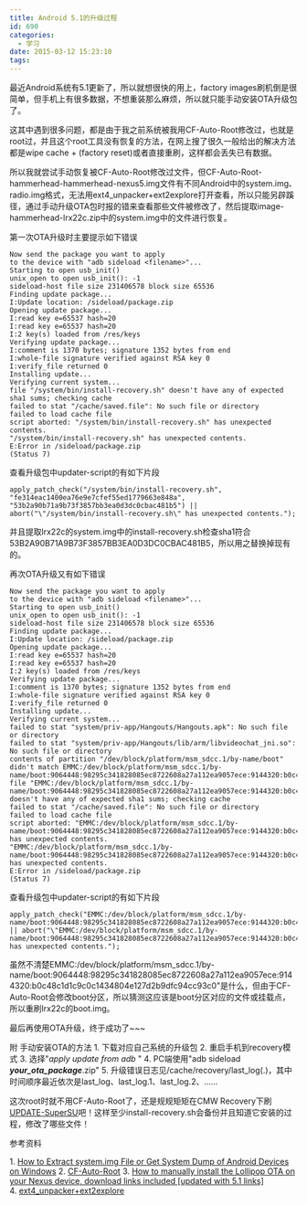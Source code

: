```yaml
---
title: Android 5.1的升级过程
id: 690
categories:
  - 学习
date: 2015-03-12 15:23:10
tags:
---
```


最近Android系统有5.1更新了，所以就想很快的用上，factory images刷机倒是很简单，但手机上有很多数据，不想重装那么麻烦，所以就只能手动安装OTA升级包了。

<!--more-->

这其中遇到很多问题，都是由于我之前系统被我用CF-Auto-Root修改过，也就是root过，并且这个root工具没有恢复的方法，在网上搜了很久一般给出的解决方法都是wipe cache + (factory reset)或者直接重刷，这样都会丢失已有数据。

所以我就尝试手动恢复被CF-Auto-Root修改过文件，但CF-Auto-Root-hammerhead-hammerhead-nexus5.img文件有不同Android中的system.img、radio.img格式，无法用ext4_unpacker+ext2explore打开查看，所以只能另辟蹊径，通过手动升级OTA包时报的错来查看那些文件被修改了，然后提取image-hammerhead-lrx22c.zip中的system.img中的文件进行恢复。

第一次OTA升级时主要提示如下错误

```shell
Now send the package you want to apply
to the device with "adb sideload <filename>"...
Starting to open usb_init()
unix_open to open usb_init(): -1
sideload-host file size 231406578 block size 65536
Finding update package...
I:Update location: /sideload/package.zip
Opening update package...
I:read key e=65537 hash=20
I:read key e=65537 hash=20
I:2 key(s) loaded from /res/keys
Verifying update package...
I:comment is 1370 bytes; signature 1352 bytes from end
I:whole-file signature verified against RSA key 0
I:verify_file returned 0
Installing update...
Verifying current system...
file "/system/bin/install-recovery.sh" doesn't have any of expected sha1 sums; checking cache
failed to stat "/cache/saved.file": No such file or directory
failed to load cache file
script aborted: "/system/bin/install-recovery.sh" has unexpected contents.
"/system/bin/install-recovery.sh" has unexpected contents.
E:Error in /sideload/package.zip
(Status 7)
```

查看升级包中updater-script的有如下片段

```shell
apply_patch_check("/system/bin/install-recovery.sh", "fe314eac1400ea76e9e7cfef55ed1779663e848a", "53b2a90b71a9b73f3857bb3ea0d3dc0cbac481b5") || abort("\"/system/bin/install-recovery.sh\" has unexpected contents.");
```

并且提取lrx22c的system.img中的install-recovery.sh检查sha1符合53B2A90B71A9B73F3857BB3EA0D3DC0CBAC481B5，所以用之替换掉现有的。

再次OTA升级又有如下错误

```shell
Now send the package you want to apply
to the device with "adb sideload <filename>"...
Starting to open usb_init()
unix_open to open usb_init(): -1
sideload-host file size 231406578 block size 65536
Finding update package...
I:Update location: /sideload/package.zip
Opening update package...
I:read key e=65537 hash=20
I:read key e=65537 hash=20
I:2 key(s) loaded from /res/keys
Verifying update package...
I:comment is 1370 bytes; signature 1352 bytes from end
I:whole-file signature verified against RSA key 0
I:verify_file returned 0
Installing update...
Verifying current system...
failed to stat "system/priv-app/Hangouts/Hangouts.apk": No such file or directory
failed to stat "system/priv-app/Hangouts/lib/arm/libvideochat_jni.so": No such file or directory
contents of partition "/dev/block/platform/msm_sdcc.1/by-name/boot" didn't match EMMC:/dev/block/platform/msm_sdcc.1/by-name/boot:9064448:98295c341828085ec8722608a27a112ea9057ece:9144320:b0c48c1d1c9c0c1434804e127d2b9dfc94cc93c0
file "EMMC:/dev/block/platform/msm_sdcc.1/by-name/boot:9064448:98295c341828085ec8722608a27a112ea9057ece:9144320:b0c48c1d1c9c0c1434804e127d2b9dfc94cc93c0" doesn't have any of expected sha1 sums; checking cache
failed to stat "/cache/saved.file": No such file or directory
failed to load cache file
script aborted: "EMMC:/dev/block/platform/msm_sdcc.1/by-name/boot:9064448:98295c341828085ec8722608a27a112ea9057ece:9144320:b0c48c1d1c9c0c1434804e127d2b9dfc94cc93c0" has unexpected contents.
"EMMC:/dev/block/platform/msm_sdcc.1/by-name/boot:9064448:98295c341828085ec8722608a27a112ea9057ece:9144320:b0c48c1d1c9c0c1434804e127d2b9dfc94cc93c0" has unexpected contents.
E:Error in /sideload/package.zip
(Status 7)
```

查看升级包中updater-script的有如下片段

```shell
apply_patch_check("EMMC:/dev/block/platform/msm_sdcc.1/by-name/boot:9064448:98295c341828085ec8722608a27a112ea9057ece:9144320:b0c48c1d1c9c0c1434804e127d2b9dfc94cc93c0") || abort("\"EMMC:/dev/block/platform/msm_sdcc.1/by-name/boot:9064448:98295c341828085ec8722608a27a112ea9057ece:9144320:b0c48c1d1c9c0c1434804e127d2b9dfc94cc93c0\" has unexpected contents.");
```

虽然不清楚EMMC:/dev/block/platform/msm_sdcc.1/by-name/boot:9064448:98295c341828085ec8722608a27a112ea9057ece:9144320:b0c48c1d1c9c0c1434804e127d2b9dfc94cc93c0"是什么，但由于CF-Auto-Root会修改boot分区，所以猜测这应该是boot分区对应的文件或挂载点，所以重刷lrx22c的boot.img。

最后再使用OTA升级，终于成功了~~~

附 手动安装OTA的方法
1\. 下载对应自己系统的升级包
2\. 重启手机到recovery模式
3\. 选择"_apply update from adb_ "
4\. PC端使用"adb sideload **_your_ota_package_**.zip"
5\. 升级错误日志见/cache/recovery/last_log(.<num>)，其中时间顺序最近依次是last_log、last_log.1、last_log.2、......

这次root时就不用CF-Auto-Root了，还是规规矩矩在CMW Recovery下刷[UPDATE-SuperSU](http://download.chainfire.eu/696/SuperSU/UPDATE-SuperSU-v2.46.zip?retrieve_file=1)吧！这样至少install-recovery.sh会备份并且知道它安装的过程，修改了哪些文件！

<!--more-->参考资料
1\. [How to Extract system.img File or Get System Dump of Android Devices on Windows](http://www.droidviews.com/extract-system-img-files-or-system-dump-of-android-devices-on-windows/)
2\. [CF-Auto-Root](http://autoroot.chainfire.eu/)
3. [How to manually install the Lollipop OTA on your Nexus device, download links included [updated with 5.1 links]](http://www.talkandroid.com/guides/beginner/how-to-install-the-lollipop-ota-on-your-nexus-device-download-links-included/)
4. [ext4_unpacker+ext2explore](/resources/2015/03/ext4_unpacker-ext2explore.zip)